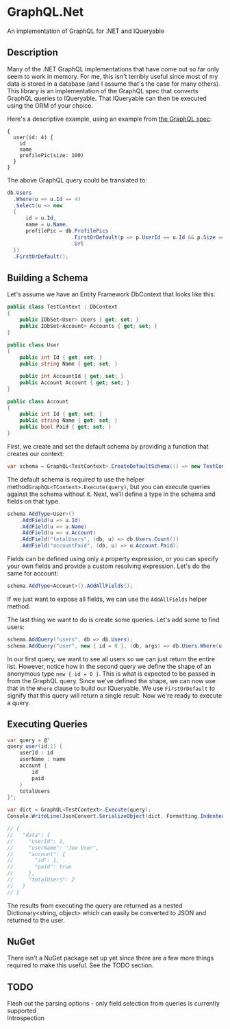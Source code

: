 # GraphQL.Net
An implementation of GraphQL for .NET and IQueryable

## Description
Many of the .NET GraphQL implementations that have come out so far only seem to work in memory.
For me, this isn't terribly useful since most of my data is stored in a database (and I assume that's the case for many others). 
This library is an implementation of the GraphQL spec that converts GraphQL queries to IQueryable.
That IQueryable can then be executed using the ORM of your choice.

Here's a descriptive example, using an example from [the GraphQL spec](http://facebook.github.io/graphql/#sec-Language.Query-Document.Arguments):

```
{
  user(id: 4) {
    id
    name
    profilePic(size: 100)
  }
}
```

The above GraphQL query could be translated to:

```csharp
db.Users
  .Where(u => u.Id == 4)
  .Select(u => new
  {
      id = u.Id,
      name = u.Name,
      profilePic = db.ProfilePics
                     .FirstOrDefault(p => p.UserId == u.Id && p.Size == 100)
                     .Url
  })
  .FirstOrDefault();
```

## Building a Schema
Let's assume we have an Entity Framework DbContext that looks like this:

```csharp
public class TestContext : DbContext
{
    public IDbSet<User> Users { get; set; }
    public IDbSet<Account> Accounts { get; set; }
}

public class User
{
    public int Id { get; set; }
    public string Name { get; set; }

    public int AccountId { get; set; }
    public Account Account { get; set; }
}

public class Account
{
    public int Id { get; set; }
    public string Name { get; set; }
    public bool Paid { get; set; }
}
```

First, we create and set the default schema by providing a function that creates our context:

```csharp
var schema = GraphQL<TestContext>.CreateDefaultSchema(() => new TestContext());
```

The default schema is required to use the helper method`GraphQL<TContext>.Execute(query)`, but you can execute queries against the schema without it. Next, we'll define a type in the schema and fields on that type.

```csharp
schema.AddType<User>()
    .AddField(u => u.Id)
    .AddField(u => u.Name)
    .AddField(u => u.Account)
    .AddField("totalUsers", (db, u) => db.Users.Count())
    .AddField("accountPaid", (db, u) => u.Account.Paid);
```

Fields can be defined using only a property expression, or you can specify your own fields and provide a custom resolving expression. Let's do the same for account:

```csharp
schema.AddType<Account>().AddAllFields();
```

If we just want to expose all fields, we can use the `AddAllFields` helper method.

The last thing we want to do is create some queries. Let's add some to find users:

```csharp
schema.AddQuery("users", db => db.Users);
schema.AddQuery("user", new { id = 0 }, (db, args) => db.Users.Where(u => u.Id == args.id).FirstOrDefault());
```

In our first query, we want to see all users so we can just return the entire list. However, notice how in the second query we define the shape of an anonymous type `new { id = 0 }`. This is what is expected to be passed in from the GraphQL query. Since we've defined the shape, we can now use that in the `Where` clause to build our IQueryable. We use `FirstOrDefault` to signify that this query will return a single result. Now we're ready to execute a query.

## Executing Queries

```csharp
var query = @"
query user(id:1) {
    userId : id
    userName : name
    account {
        id
        paid
    }
    totalUsers
}";

var dict = GraphQL<TestContext>.Execute(query);
Console.WriteLine(JsonConvert.SerializeObject(dict, Formatting.Indented));

// {
//   "data": {
//     "userId": 1,
//     "userName": "Joe User",
//     "account": {
//       "id": 1,
//       "paid": true
//     },
//     "totalUsers": 2
//   }
// }
```

The results from executing the query are returned as a nested Dictionary<string, object> which can easily be converted to JSON and returned to the user.

## NuGet
There isn't a NuGet package set up yet since there are a few more things required to make this useful. See the TODO section.

## TODO
Flesh out the parsing options - only field selection from queries is currently supported  
Introspection  
